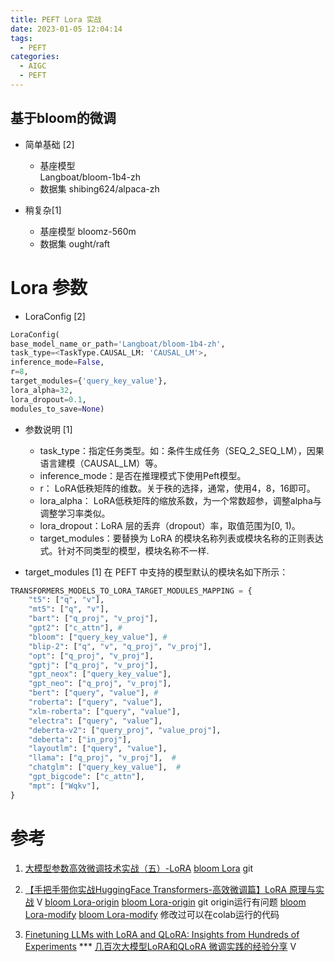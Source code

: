 ```yaml
---
title: PEFT Lora 实战
date: 2023-01-05 12:04:14
tags:
  - PEFT
categories:
  - AIGC  
  - PEFT
---
```


<p></p>
<!-- more -->


## 基于bloom的微调
+ 简单基础  [2]
  - 基座模型  
    Langboat/bloom-1b4-zh 
  - 数据集
    shibing624/alpaca-zh
  
+ 稍复杂[1]
  - 基座模型 
    bloomz-560m 
  - 数据集
    ought/raft

# Lora 参数 
+ LoraConfig [2]
``` python
LoraConfig( 
base_model_name_or_path='Langboat/bloom-1b4-zh', 
task_type=<TaskType.CAUSAL_LM: 'CAUSAL_LM'>, 
inference_mode=False, 
r=8, 
target_modules={'query_key_value'}, 
lora_alpha=32, 
lora_dropout=0.1, 
modules_to_save=None)
```

+ 参数说明 [1]
    - task_type：指定任务类型。如：条件生成任务（SEQ_2_SEQ_LM），因果语言建模（CAUSAL_LM）等。
    - inference_mode：是否在推理模式下使用Peft模型。
    - r： LoRA低秩矩阵的维数。关于秩的选择，通常，使用4，8，16即可。
    - lora_alpha： LoRA低秩矩阵的缩放系数，为一个常数超参，调整alpha与调整学习率类似。
    - lora_dropout：LoRA 层的丢弃（dropout）率，取值范围为[0, 1)。
    - target_modules：要替换为 LoRA 的模块名称列表或模块名称的正则表达式。针对不同类型的模型，模块名称不一样.

+ target_modules [1]
在 PEFT 中支持的模型默认的模块名如下所示：
``` python
TRANSFORMERS_MODELS_TO_LORA_TARGET_MODULES_MAPPING = {
    "t5": ["q", "v"],
    "mt5": ["q", "v"],
    "bart": ["q_proj", "v_proj"],
    "gpt2": ["c_attn"], #
    "bloom": ["query_key_value"], #
    "blip-2": ["q", "v", "q_proj", "v_proj"],
    "opt": ["q_proj", "v_proj"],
    "gptj": ["q_proj", "v_proj"],
    "gpt_neox": ["query_key_value"],
    "gpt_neo": ["q_proj", "v_proj"],
    "bert": ["query", "value"], #
    "roberta": ["query", "value"],
    "xlm-roberta": ["query", "value"],
    "electra": ["query", "value"],
    "deberta-v2": ["query_proj", "value_proj"],
    "deberta": ["in_proj"],
    "layoutlm": ["query", "value"],
    "llama": ["q_proj", "v_proj"],  #
    "chatglm": ["query_key_value"],  #
    "gpt_bigcode": ["c_attn"],
    "mpt": ["Wqkv"],
}
```

# 参考
1. [大模型参数高效微调技术实战（五）-LoRA](https://zhuanlan.zhihu.com/p/649315197)
   [bloom Lora](https://github.com/www6v/llm-action/blob/main/train/peft/clm/peft_lora_clm.ipynb) git
   
2. [【手把手带你实战HuggingFace Transformers-高效微调篇】LoRA 原理与实战](https://www.bilibili.com/video/BV13w411y7fq/) V
    [bloom Lora-origin](https://github.com/www6v/transformers-code/blob/master/03-PEFT/21-lora/chatbot_lora.ipynb)  [bloom Lora-origin](https://colab.research.google.com/github/www6v/transformers-code/blob/master/03-PEFT/21-lora/chatbot_lora.ipynb) git   origin运行有问题
    [bloom Lora-modify](https://github.com/www6v/transformers-code/blob/master/03-PEFT/21-lora/chatbot_lora%5Bworkable%5D.ipynb)  [bloom Lora-modify](https://colab.research.google.com/drive/1SNy35_CJOobe4AxAecMZJo4LX1TjXvTm) 修改过可以在colab运行的代码

100. [Finetuning LLMs with LoRA and QLoRA: Insights from Hundreds of Experiments](https://lightning.ai/pages/community/lora-insights/) ***
     [几百次大模型LoRA和QLoRA 微调实践的经验分享](https://www.bilibili.com/video/BV16u4y1a7MH/) V
